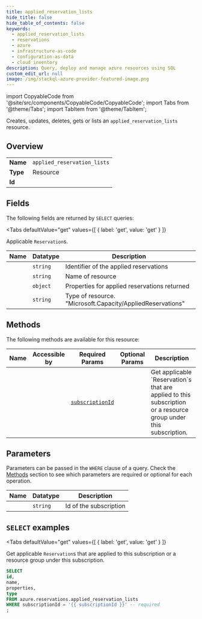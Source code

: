 ```yaml
--- 
title: applied_reservation_lists
hide_title: false
hide_table_of_contents: false
keywords:
  - applied_reservation_lists
  - reservations
  - azure
  - infrastructure-as-code
  - configuration-as-data
  - cloud inventory
description: Query, deploy and manage azure resources using SQL
custom_edit_url: null
image: /img/stackql-azure-provider-featured-image.png
---
```


import CopyableCode from '@site/src/components/CopyableCode/CopyableCode';
import Tabs from '@theme/Tabs';
import TabItem from '@theme/TabItem';

Creates, updates, deletes, gets or lists an <code>applied_reservation_lists</code> resource.

## Overview
<table><tbody>
<tr><td><b>Name</b></td><td><code>applied_reservation_lists</code></td></tr>
<tr><td><b>Type</b></td><td>Resource</td></tr>
<tr><td><b>Id</b></td><td><CopyableCode code="azure.reservations.applied_reservation_lists" /></td></tr>
</tbody></table>

## Fields

The following fields are returned by `SELECT` queries:

<Tabs
    defaultValue="get"
    values={[
        { label: 'get', value: 'get' }
    ]}
>
<TabItem value="get">

Applicable `Reservation`s.

<table>
<thead>
    <tr>
    <th>Name</th>
    <th>Datatype</th>
    <th>Description</th>
    </tr>
</thead>
<tbody>
<tr>
    <td><CopyableCode code="id" /></td>
    <td><code>string</code></td>
    <td>Identifier of the applied reservations</td>
</tr>
<tr>
    <td><CopyableCode code="name" /></td>
    <td><code>string</code></td>
    <td>Name of resource</td>
</tr>
<tr>
    <td><CopyableCode code="properties" /></td>
    <td><code>object</code></td>
    <td>Properties for applied reservations returned</td>
</tr>
<tr>
    <td><CopyableCode code="type" /></td>
    <td><code>string</code></td>
    <td>Type of resource. "Microsoft.Capacity/AppliedReservations"</td>
</tr>
</tbody>
</table>
</TabItem>
</Tabs>

## Methods

The following methods are available for this resource:

<table>
<thead>
    <tr>
    <th>Name</th>
    <th>Accessible by</th>
    <th>Required Params</th>
    <th>Optional Params</th>
    <th>Description</th>
    </tr>
</thead>
<tbody>
<tr>
    <td><a href="#get"><CopyableCode code="get" /></a></td>
    <td><CopyableCode code="select" /></td>
    <td><a href="#parameter-subscriptionId"><code>subscriptionId</code></a></td>
    <td></td>
    <td>Get applicable `Reservation`s that are applied to this subscription or a resource group under this subscription.</td>
</tr>
</tbody>
</table>

## Parameters

Parameters can be passed in the `WHERE` clause of a query. Check the [Methods](#methods) section to see which parameters are required or optional for each operation.

<table>
<thead>
    <tr>
    <th>Name</th>
    <th>Datatype</th>
    <th>Description</th>
    </tr>
</thead>
<tbody>
<tr id="parameter-subscriptionId">
    <td><CopyableCode code="subscriptionId" /></td>
    <td><code>string</code></td>
    <td>Id of the subscription</td>
</tr>
</tbody>
</table>

## `SELECT` examples

<Tabs
    defaultValue="get"
    values={[
        { label: 'get', value: 'get' }
    ]}
>
<TabItem value="get">

Get applicable `Reservation`s that are applied to this subscription or a resource group under this subscription.

```sql
SELECT
id,
name,
properties,
type
FROM azure.reservations.applied_reservation_lists
WHERE subscriptionId = '{{ subscriptionId }}' -- required
;
```
</TabItem>
</Tabs>
